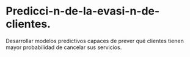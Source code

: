# Predicci-n-de-la-evasi-n-de-clientes.
Desarrollar modelos predictivos capaces de prever qué clientes tienen mayor probabilidad de cancelar sus servicios.
